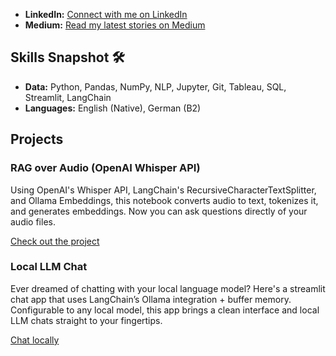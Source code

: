 
- **LinkedIn:** [Connect with me on LinkedIn](http://linkedin.com/in/ingridwstevens/)
- **Medium:** [Read my latest stories on Medium](https://medium.com/@ingridwickstevens)

## Skills Snapshot 🛠️
- **Data:** Python, Pandas, NumPy, NLP, Jupyter, Git, Tableau, SQL, Streamlit, LangChain
- **Languages:** English (Native), German (B2)

## Projects
### RAG over Audio (OpenAI Whisper API)
Using OpenAI's Whisper API, LangChain's RecursiveCharacterTextSplitter, and Ollama Embeddings, this notebook converts audio to text, tokenizes it, and generates embeddings. Now you can ask questions directly of your audio files.

[Check out the project](https://github.com/ingridstevens/whisper-audio-transcriber/tree/main)

### Local LLM Chat
Ever dreamed of chatting with your local language model? Here's a streamlit chat app that uses LangChain’s Ollama integration + buffer memory. Configurable to any local model, this app brings a clean interface and local LLM chats straight to your fingertips.

[Chat locally](https://github.com/ingridstevens/local-model-chat)
